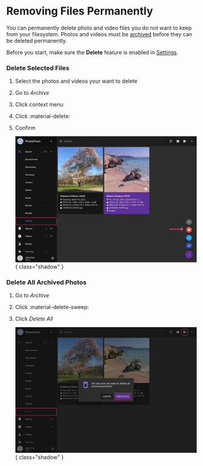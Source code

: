 # Removing Files Permanently #

You can permanently delete photo and video files you do not want to keep from your filesystem.
Photos and videos must be [archived](./archive.md) before they can be deleted permanently.

Before you start, make sure the **Delete** feature is enabled in [Settings](../settings/general.md).

### Delete Selected Files ###

1. Select the photos and videos your want to delete
2. Go to *Archive*
3. Click context menu
4. Click :material-delete:
5. Confirm

   ![Screenshot](img/delete-2502.jpg){ class="shadow" }

### Delete All Archived Photos ###

1. Go to *Archive*
2. Click :material-delete-sweep:
3. Click *Delete All*

   ![Screenshot](img/delete-all-2502.jpg){ class="shadow" }
